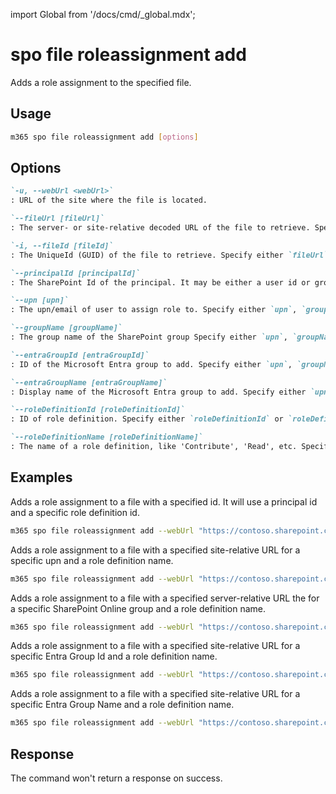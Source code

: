<!-- DISCLAIMER: All secrets, passwords, and sensitive values in this document are examples only and not real credentials. -->
import Global from '/docs/cmd/_global.mdx';

# spo file roleassignment add

Adds a role assignment to the specified file.

## Usage

```sh
m365 spo file roleassignment add [options]
```

## Options

```md definition-list
`-u, --webUrl <webUrl>`
: URL of the site where the file is located.

`--fileUrl [fileUrl]`
: The server- or site-relative decoded URL of the file to retrieve. Specify either `fileUrl` or `fileId` but not both.

`-i, --fileId [fileId]`
: The UniqueId (GUID) of the file to retrieve. Specify either `fileUrl` or `fileId` but not both.

`--principalId [principalId]`
: The SharePoint Id of the principal. It may be either a user id or group id to add a role assignment for. Specify either `upn`, `groupName`, or `principalId` but not multiple.

`--upn [upn]`
: The upn/email of user to assign role to. Specify either `upn`, `groupName`, `entraGroupId`, `entraGroupName`, or `principalId` but not multiple.

`--groupName [groupName]`
: The group name of the SharePoint group Specify either `upn`, `groupName`, `entraGroupId`, `entraGroupName`, or `principalId` but not multiple. This option is only used for SharePoint Online groups.

`--entraGroupId [entraGroupId]`
: ID of the Microsoft Entra group to add. Specify either `upn`, `groupName`, `entraGroupId`, `entraGroupName`, or `principalId` but not multiple.

`--entraGroupName [entraGroupName]`
: Display name of the Microsoft Entra group to add. Specify either `upn`, `groupName`, `entraGroupId`, `entraGroupName`, or `principalId` but not multiple.

`--roleDefinitionId [roleDefinitionId]`
: ID of role definition. Specify either `roleDefinitionId` or `roleDefinitionName` but not both.

`--roleDefinitionName [roleDefinitionName]`
: The name of a role definition, like 'Contribute', 'Read', etc. Specify either `roleDefinitionId` or `roleDefinitionName` but not both.
```

<Global />

## Examples

Adds a role assignment to a file with a specified id. It will use a principal id and a specific role definition id.

```sh
m365 spo file roleassignment add --webUrl "https://contoso.sharepoint.com/sites/project-x" --fileId "b2307a39-e878-458b-bc90-03bc578531d6" --principalId 11 --roleDefinitionId 1073741829
```

Adds a role assignment to a file with a specified site-relative URL for a specific upn and a role definition name.

```sh
m365 spo file roleassignment add --webUrl "https://contoso.sharepoint.com/sites/project-x" --fileUrl "Shared Documents/Test1.docx" --upn "testuser@tenant.onmicrosoft.com" --roleDefinitionName "Full Control"
```

Adds a role assignment to a file with a specified server-relative URL the for a specific SharePoint Online group  and a role definition name.

```sh
m365 spo file roleassignment add --webUrl "https://contoso.sharepoint.com/sites/project-x" --fileUrl "/sites/project-x/documents/Test1.docx" --groupName "Sales Group" --roleDefinitionName "Read"
```

Adds a role assignment to a file with a specified site-relative URL for a specific Entra Group Id and a role definition name.

```sh
m365 spo file roleassignment add --webUrl "https://contoso.sharepoint.com/sites/project-x" --fileUrl "Shared Documents/Test1.docx" --entraGroupId 3c97e01e-978d-417b-a196-b6a3e37fa873 --roleDefinitionName "Full Control"
```

Adds a role assignment to a file with a specified site-relative URL for a specific Entra Group Name and a role definition name.

```sh
m365 spo file roleassignment add --webUrl "https://contoso.sharepoint.com/sites/project-x" --fileUrl "Shared Documents/Test1.docx" --entraGroupName "Marketing Memebers" --roleDefinitionName "Full Control"
```
## Response

The command won't return a response on success.

